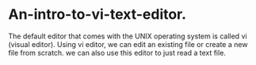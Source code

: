 # An-intro-to-vi-text-editor.
The default editor that comes with the UNIX operating system is called vi (visual editor). Using vi editor, we can edit an existing file or create a new file from scratch. we can also use this editor to just read a text file.
